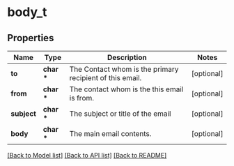 # body_t

## Properties
Name | Type | Description | Notes
------------ | ------------- | ------------- | -------------
**to** | **char \*** | The Contact whom is the primary recipient of this email. | [optional] 
**from** | **char \*** | The contact whom is the this email is from. | [optional] 
**subject** | **char \*** | The subject or title of the email | [optional] 
**body** | **char \*** | The main email contents. | [optional] 

[[Back to Model list]](../README.md#documentation-for-models) [[Back to API list]](../README.md#documentation-for-api-endpoints) [[Back to README]](../README.md)


